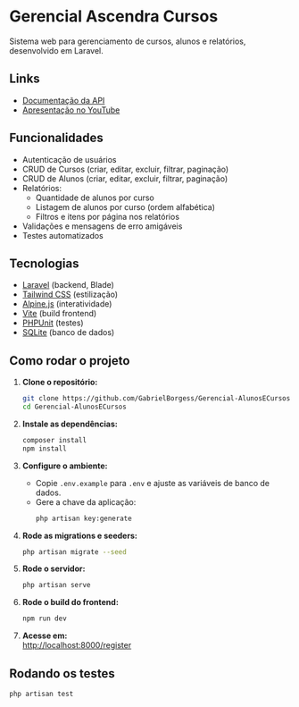 # Gerencial Ascendra Cursos

Sistema web para gerenciamento de cursos, alunos e relatórios, desenvolvido em Laravel.

## Links

- [Documentação da API](https://documenter.getpostman.com/view/32693779/2sB2xBCpMR)
- [Apresentação no YouTube](https://www.youtube.com/watch?v=l03f25wY7qg)

## Funcionalidades

- Autenticação de usuários
- CRUD de Cursos (criar, editar, excluir, filtrar, paginação)
- CRUD de Alunos (criar, editar, excluir, filtrar, paginação)
- Relatórios:
  - Quantidade de alunos por curso
  - Listagem de alunos por curso (ordem alfabética)
  - Filtros e itens por página nos relatórios
- Validações e mensagens de erro amigáveis
- Testes automatizados

## Tecnologias

- [Laravel](https://laravel.com/) (backend, Blade)
- [Tailwind CSS](https://tailwindcss.com/) (estilização)
- [Alpine.js](https://alpinejs.dev/) (interatividade)
- [Vite](https://vitejs.dev/) (build frontend)
- [PHPUnit](https://phpunit.de/) (testes)
- [SQLite](https://www.sqlite.org/) (banco de dados)

## Como rodar o projeto

1. **Clone o repositório:**
   ```bash
   git clone https://github.com/GabrielBorgess/Gerencial-AlunosECursos
   cd Gerencial-AlunosECursos
   ```

2. **Instale as dependências:**
   ```bash
   composer install
   npm install
   ```

3. **Configure o ambiente:**
   - Copie `.env.example` para `.env` e ajuste as variáveis de banco de dados.
   - Gere a chave da aplicação:
     ```bash
     php artisan key:generate
     ```

4. **Rode as migrations e seeders:**
   ```bash
   php artisan migrate --seed
   ```

5. **Rode o servidor:**
   ```bash
   php artisan serve
   ```

6. **Rode o build do frontend:**
   ```bash
   npm run dev
   ```

7. **Acesse em:**  
   [http://localhost:8000/register](http://localhost:8000/register)

##  Rodando os testes

```bash
php artisan test
```
